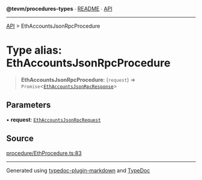 **@tevm/procedures-types** ∙ [README](../README.md) ∙ [API](../API.md)

***

[API](../API.md) > EthAccountsJsonRpcProcedure

# Type alias: EthAccountsJsonRpcProcedure

> **EthAccountsJsonRpcProcedure**: (`request`) => `Promise`\<[`EthAccountsJsonRpcResponse`](EthAccountsJsonRpcResponse.md)\>

## Parameters

▪ **request**: [`EthAccountsJsonRpcRequest`](EthAccountsJsonRpcRequest.md)

## Source

[procedure/EthProcedure.ts:83](https://github.com/evmts/tevm-monorepo/blob/main/packages/procedures-spec/src/procedure/EthProcedure.ts#L83)

***
Generated using [typedoc-plugin-markdown](https://www.npmjs.com/package/typedoc-plugin-markdown) and [TypeDoc](https://typedoc.org/)
